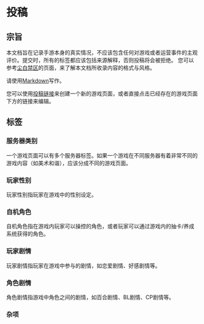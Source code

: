 # 投稿

## 宗旨
本文档旨在记录手游本身的真实情况，不应该包含任何对游戏或者运营事件的主观评价。提交时，所有的标签都应该包括来源解释，否则投稿将会被拒绝。
您可以参考[尘白禁区](https://gachagamescape.github.io/%E5%B0%98%E7%99%BD%E7%A6%81%E5%8C%BA.html)的页面，来了解本文档所收录内容的格式与风格。

请使用[Markdown](https://www.markdownguide.org/)写作。

您可以使用[投稿链接](https://github.com/gachagamescape/gachagamescape.github.io/issues/new?assignees=&labels=%E6%96%B0%E6%B8%B8%E6%88%8F%E9%A1%B5%E9%9D%A2&projects=&template=%E6%96%B0%E6%B8%B8%E6%88%8F%E9%A1%B5%E9%9D%A2.md&title=)来创建一个新的游戏页面，或者直接点击已经存在的游戏页面下方的链接来编辑。

## 标签
### 服务器类别 <Badge text="国服" type="info"/> <Badge text="国际服" type="info"/> <Badge text="台服" type="info"/> <Badge text="日服" type="info"/> <Badge text="韩服" type="info"/> <Badge text="美服" type="info"/>
一个游戏页面可以有多个服务器标签。如果一个游戏在不同服务器有着非常不同的游戏内容（如美术和谐），应该分成不同的游戏页面。

### 玩家性别 <Badge text="玩家性别不明" type="info"/>  <Badge text="仅男性玩家" type="tip"/> <Badge text="玩家性别可选" type="warning"/> <Badge text="仅女性玩家" type="danger"/>
玩家性别指玩家在游戏中的性别设定。

### 自机角色 <Badge text="仅女性自机角色" type="tip"/> <Badge text="含有男性自机角色" type="warning"/> <Badge text="仅男性自机角色" type="danger"/>
自机角色指在游戏内玩家可以操控的角色，或者玩家可以通过游戏内的抽卡/养成系统获得的角色。

### 玩家剧情 <Badge text="玩家不参与剧情" type="info"/> <Badge text="含有女性与玩家的好感剧情" type="tip"/> <Badge text="含有男性与玩家的好感剧情" type="danger"/>
玩家剧情指玩家在游戏中参与的剧情，如恋爱剧情、好感剧情等。

### 角色剧情 <Badge text="含有百合剧情" type="danger"/> <Badge text="含有CP剧情" type="danger"/> <Badge text="含有BL剧情" type="danger"/>
角色剧情指游戏中角色之间的剧情，如百合剧情、BL剧情、CP剧情等。

### 杂项 <Badge text="R18" type="tip"/> <Badge text="含有和谐" type="warning"/>